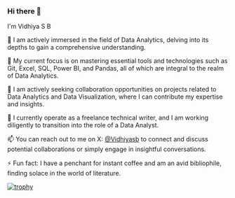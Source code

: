 ### Hi there  👋 
I'm Vidhiya S B

🔭 I am actively immersed in the field of Data Analytics, delving into its depths to gain a comprehensive understanding.

🌱 My current focus is on mastering essential tools and technologies such as Git, Excel, SQL, Power BI, and Pandas, all of which are integral to the realm of Data Analytics.

👯 I am actively seeking collaboration opportunities on projects related to Data Analytics and Data Visualization, where I can contribute my expertise and insights.

💬 I currently operate as a freelance technical writer, and I am working diligently to transition into the role of a Data Analyst.

📫 You can reach out to me on X: [@Vidhiyasb](https://www.twitter.com/Vidhiyasb) to connect and discuss potential collaborations or simply engage in insightful conversations.

⚡ Fun fact: I have a penchant for instant coffee and am an avid bibliophile, finding solace in the world of literature.



[![trophy](https://github-profile-trophy.vercel.app/?username=VidhiyaSB)](https://github.com/ryo-ma/github-profile-trophy)





